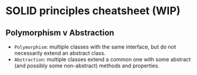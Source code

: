 # SOLID principles cheatsheet (WIP)

## Polymorphism v Abstraction
    
- `Polymorphism`: multiple classes with the same interface, but do not necessarily extend an abstract class.
- `Abstraction`: multiple classes extend a common one with some abstract (and possibly some non-abstract) methods and properties.